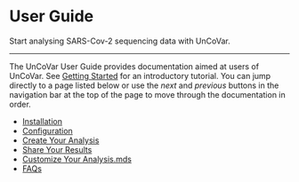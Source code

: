 # User Guide

Start analysing SARS-Cov-2 sequencing data with UnCoVar.

---

The UnCoVar User Guide provides documentation aimed at users of UnCoVar. See
[Getting Started] for an introductory tutorial. You can jump directly to a
page listed below or use the *next* and *previous* buttons in the navigation
bar at the top of the page to move through the documentation in order.

- [Installation](installation.md)
- [Configuration](configuration.md)
- [Create Your Analysis](create-your-analysis.md)
- [Share Your Results](share-your-results.md)
- [Customize Your Analysis.mds](customize-your-analysis.md)
- [FAQs](faqs.md)

[Getting Started]: ../getting-started.md
